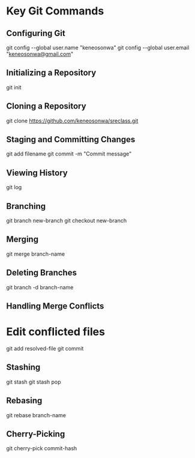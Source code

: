 # Key Git Commands

## Configuring Git

git config --global user.name "keneosonwa"
git config --global user.email "keneosonwa@gmail.com"


## Initializing a Repository

git init


## Cloning a Repository

git clone https://github.com/keneosonwa/sreclass.git


## Staging and Committing Changes

git add filename
git commit -m "Commit message"


## Viewing History

git log


## Branching

git branch new-branch
git checkout new-branch


## Merging

git merge branch-name


## Deleting Branches

git branch -d branch-name


## Handling Merge Conflicts

# Edit conflicted files
git add resolved-file
git commit


## Stashing

git stash
git stash pop


## Rebasing

git rebase branch-name


## Cherry-Picking

git cherry-pick commit-hash